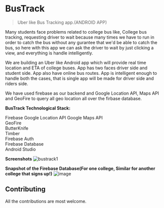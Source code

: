 # **BusTrack**
> Uber like Bus Tracking app.(ANDROID APP)

Many students face problems related to college bus like, College bus tracking, requesting driver to wait because many times we have to run in order to catch the bus without any gurantee that we'd be able to catch the bus, so here with this app we can ask the driver to wait by just clicking a view, and everything is handle intelligently.


We are building an Uber like Android app which will provide real time location and ETA of college buses. App has two faces driver side and student side.
App also have online bus routes.
App is intelligent enough to handle both the cases, that is single app will be made for driver side and riders side.

We have used firebase as our backend and Google Location API, Maps API and GeoFire to query all geo location all over the firbase database.

**BusTrack Technological Stack:**

Firebase 
Google Location API 
Google Maps API      
GeoFire		    
ButterKnife 		   
Timber 		    
Firebase Auth	   
Firebase Database  
Android Studio

**Screenshots**
![bustrack1](https://user-images.githubusercontent.com/21143936/34864286-95773e76-f799-11e7-8d66-84f384773080.png)

__Snapshot of the Firebase Database(For one college, Similar for another college that signs up!)__
![image](https://user-images.githubusercontent.com/21143936/34864438-446d6dba-f79a-11e7-84a6-ffd847fae7f0.png)

## **Contributing**

All the contributions are most welcome.


